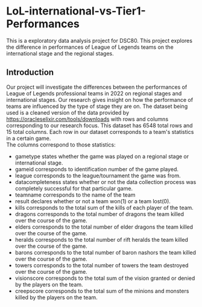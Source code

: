 # LoL-international-vs-Tier1-Performances
This is a exploratory data analysis project for DSC80. This project explores the difference in performances of League of Legends teams on the international stage and the regional stages.

## Introduction
Our project will investigate the differences between the performances of League of Legends professional teams in 2022 on regional stages and international stages. Our research gives insight on how the performance of teams are influenced by the type of stage they are on. The dataset being used is a cleaned version of the data provided by https://oracleselixir.com/tools/downloads with rows and columns corresponding to our research focus. This dataset has 6548 total rows and 15 total columns. Each row in our dataset corresponds to a team's statistics in a certain game.  
The columns correspond to those statistics:
- gametype states whether the game was played on a regional stage or international stage. 
- gameid corresponds to identification number of the game played.
- league corresponds to the league/tournament the game was from.
- datacompleteness states whether or not the data collection process was completely successful for that particular game.
- teamname corresponds to the name of the team
- result declares whether or not a team won(1) or a team lost(0).
- kills corresponds to the total sum of the kills of each player of the team. 
- dragons corresponds to the total number of dragons the team killed over the course of the game.
- elders corresponds to the total number of elder dragons the team killed over the course of the game.
- heralds corresponds to the total number of rift heralds the team killed over the course of the game.
- barons corresponds to the total number of baron nashors the team killed over the course of the game.
- towers corresponds to the total number of towers the team destroyed over the course of the game.
- visionscore corresponds to the total sum of the vision granted or denied by the players on the team. 
- creepscore corresponds to the total sum of the minions and monsters killed by the players on the team.
